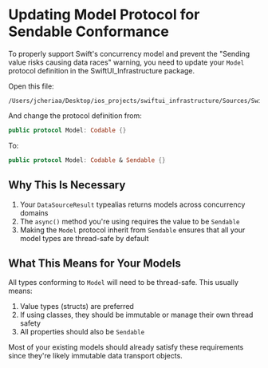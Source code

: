 # Updating Model Protocol for Sendable Conformance

To properly support Swift's concurrency model and prevent the "Sending value risks causing data races" warning, you need to update your `Model` protocol definition in the SwiftUI_Infrastructure package.

Open this file:
```
/Users/jcheriaa/Desktop/ios_projects/swiftui_infrastructure/Sources/SwiftUI_Infrastructure/DAO/Model.swift
```

And change the protocol definition from:
```swift
public protocol Model: Codable {}
```

To:
```swift
public protocol Model: Codable & Sendable {}
```

## Why This Is Necessary

1. Your `DataSourceResult` typealias returns models across concurrency domains
2. The `async()` method you're using requires the value to be `Sendable`
3. Making the `Model` protocol inherit from `Sendable` ensures that all your model types are thread-safe by default

## What This Means for Your Models

All types conforming to `Model` will need to be thread-safe. This usually means:

1. Value types (structs) are preferred
2. If using classes, they should be immutable or manage their own thread safety
3. All properties should also be `Sendable`

Most of your existing models should already satisfy these requirements since they're likely immutable data transport objects. 